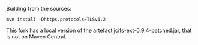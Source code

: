 Building from the sources:

    mvn install -Dhttps.protocols=TLSv1.2

This fork has a local version of the artefact jcifs-ext-0.9.4-patched.jar, that is not on Maven Central.

